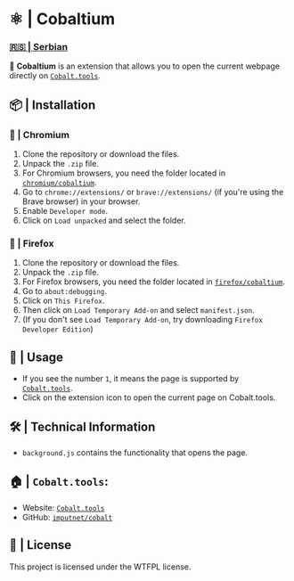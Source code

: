 # ⚛️ | Cobaltium

### [🇷🇸 | Serbian](README.md)

🔗 **Cobaltium** is an extension that allows you to open the current webpage directly on [`Cobalt.tools`](https://cobalt.tools).

## 📦 | Installation

### 🧪 | Chromium

1. Clone the repository or download the files.
2. Unpack the `.zip` file.
3. For Chromium browsers, you need the folder located in [`chromium/cobaltium`](chromium/cobaltium).
4. Go to `chrome://extensions/` or `brave://extensions/` (if you're using the Brave browser) in your browser.
5. Enable `Developer mode`.
6. Click on `Load unpacked` and select the folder.

### 🦊 | Firefox

1. Clone the repository or download the files.
2. Unpack the `.zip` file.
3. For Firefox browsers, you need the folder located in [`firefox/cobaltium`](firefox/cobaltium).
4. Go to `about:debugging`.
5. Click on `This Firefox`.
6. Then click on `Load Temporary Add-on` and select `manifest.json`.
7. (If you don't see `Load Temporary Add-on`, try downloading `Firefox Developer Edition`)

## 🚀 | Usage
- If you see the number `1`, it means the page is supported by [`Cobalt.tools`](https://cobalt.tools/).
- Click on the extension icon to open the current page on Cobalt.tools.

## 🛠️ | Technical Information
- `background.js` contains the functionality that opens the page.

## 🏠 | ``Cobalt.tools``:

- Website: [`Cobalt.tools`](https://cobalt.tools/)
- GitHub: [`imputnet/cobalt`](https://github.com/imputnet/cobalt)

## 📜 | License
This project is licensed under the WTFPL license.